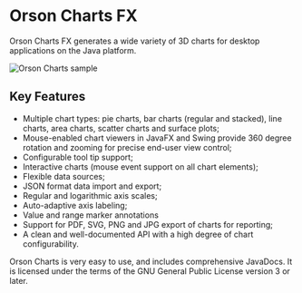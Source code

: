 # Orson Charts FX

Orson Charts FX generates a wide variety of 3D charts for desktop applications on the Java platform.

![Orson Charts sample](https://user-images.githubusercontent.com/1835893/150652500-87741095-5148-454f-b8e9-8f836174c068.png)

## Key Features

- Multiple chart types: pie charts, bar charts (regular and stacked), line charts, area charts, scatter charts and
  surface plots;
- Mouse-enabled chart viewers in JavaFX and Swing provide 360 degree rotation and zooming for precise end-user view
  control;
- Configurable tool tip support;
- Interactive charts (mouse event support on all chart elements);
- Flexible data sources;
- JSON format data import and export;
- Regular and logarithmic axis scales;
- Auto-adaptive axis labeling;
- Value and range marker annotations
- Support for PDF, SVG, PNG and JPG export of charts for reporting;
- A clean and well-documented API with a high degree of chart configurability.

Orson Charts is very easy to use, and includes comprehensive JavaDocs. It is licensed under the terms of the GNU General
Public License version 3 or later.
